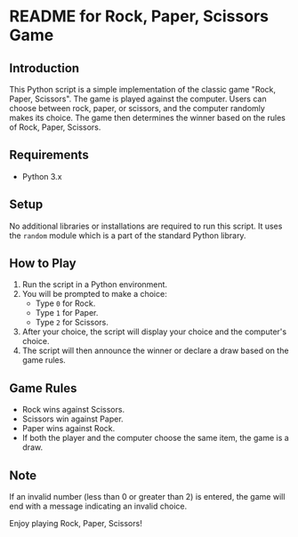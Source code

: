 # README for Rock, Paper, Scissors Game

## Introduction
This Python script is a simple implementation of the classic game "Rock, Paper, Scissors". The game is played against the computer. Users can choose between rock, paper, or scissors, and the computer randomly makes its choice. The game then determines the winner based on the rules of Rock, Paper, Scissors.

## Requirements
- Python 3.x

## Setup
No additional libraries or installations are required to run this script. It uses the `random` module which is a part of the standard Python library.

## How to Play
1. Run the script in a Python environment.
2. You will be prompted to make a choice:
   - Type `0` for Rock.
   - Type `1` for Paper.
   - Type `2` for Scissors.
3. After your choice, the script will display your choice and the computer's choice.
4. The script will then announce the winner or declare a draw based on the game rules.

## Game Rules
- Rock wins against Scissors.
- Scissors win against Paper.
- Paper wins against Rock.
- If both the player and the computer choose the same item, the game is a draw.

## Note
If an invalid number (less than 0 or greater than 2) is entered, the game will end with a message indicating an invalid choice.

Enjoy playing Rock, Paper, Scissors!